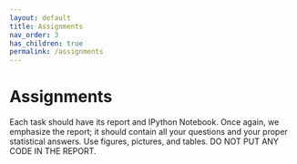 ```yaml
---
layout: default
title: Assignments
nav_order: 3
has_children: true
permalink: /assignments
---
```


# Assignments
Each task should have its report and IPython Notebook. Once again, we emphasize the report; it should contain all your questions and your proper statistical answers. Use figures, pictures, and tables. DO NOT PUT ANY CODE IN THE REPORT.
